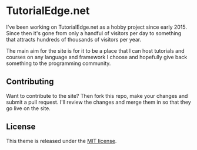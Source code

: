 # TutorialEdge.net

I've been working on TutorialEdge.net as a hobby project since early 2015. Since then it's gone from only a handful of visitors per day to something that attracts hundreds of thousands of visitors per year. 

The main aim for the site is for it to be a place that I can host tutorials and courses on any language and framework I choose and hopefully give back something to the programming community.  

## Contributing

Want to contribute to the site? Then fork this repo, make your changes and submit a pull request. I'll review the changes and merge them in so that they go live on the site. 

## License

This theme is released under the [MIT license](//github.com/Vimux/blank/blob/master/LICENSE.md).